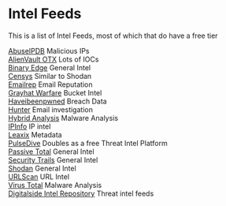 # Intel Feeds
This is a list of Intel Feeds, most of which that do have a free tier

[AbuseIPDB](https://www.abuseipdb.com/) Malicious IPs \
[AlienVault OTX](https://otx.alienvault.com/browse/global/pulses?include_inactive=0&sort=-modified&page=1&limit=10) Lots of IOCs \
[Binary Edge](https://www.binaryedge.io/) General Intel \
[Censys](https://search.censys.io/) Similar to Shodan \
[Emailrep](https://emailrep.io/) Email Reputation \
[Grayhat Warfare](https://buckets.grayhatwarfare.com/) Bucket Intel \
[Haveibeenpwned](https://haveibeenpwned.com/) Breach Data \
[Hunter](https://hunter.io/) Email investigation \
[Hybrid Analysis](https://www.hybrid-analysis.com/) Malware Analysis \
[IPInfo](https://ipinfo.io/) IP intel \
[Leaxix](https://leakix.net/) Metadata \
[PulseDive](https://pulsedive.com/) Doubles as a free Threat Intel Platform \
[Passive Total](https://community.riskiq.com/) General Intel \
[Security Trails](https://securitytrails.com/) General Intel \
[Shodan](https://www.shodan.io/) General Intel \
[URLScan](https://urlscan.io/) URL Intel \
[Virus Total](https://www.virustotal.com/gui/home/upload) Malware Analysis \
[Digitalside Intel Repository](https://osint.digitalside.it) Threat intel feeds
